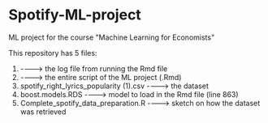 # Spotify-ML-project
ML project for the course "Machine Learning for Economists"

This repository has 5 files:
1.  ----> the log file from running the Rmd file
1. ----> the entire script of the ML project (.Rmd) 
2. spotify_right_lyrics_popularity (1).csv ----> the dataset
3. boost.models.RDS ----> model to load in the Rmd file (line 863)
4. Complete_spotify_data_preparation.R ----> sketch on how the dataset was retrieved
